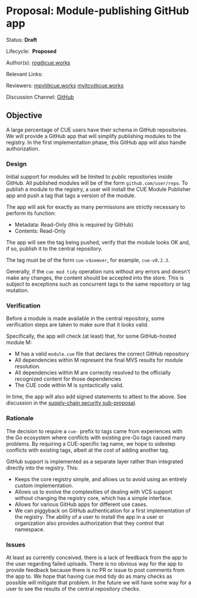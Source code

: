 # Proposal: Module-publishing GitHub app
Status: **Draft**

Lifecycle:  **Proposed**

Author(s): rog@cue.works

Relevant Links:

Reviewers: mpvl@cue.works myitcv@cue.works

Discussion Channel: [GitHub](https://github.com/cue-lang/cue/discussions/2448)


## Objective

A large percentage of CUE users have their schema in GitHub repositories.
We will provide a GitHub app that will simplify publishing modules to the registry.
In the first implementation phase, this GitHub app will also handle authorization.


### Design

Initial support for modules will be limited to public repositories inside GitHub.
All published modules will be of the form `github.com/user/repo`.
To publish a module to the registry,
a user will install the CUE Module Publisher app and
push a tag that tags a version of the module.

The app will ask for exactly as many permissions are
strictly necessary to perform its function:

- Metadata: Read-Only (this is required by GitHub)
- Contents: Read-Only

The app will see the tag being pushed,
verify that the module looks OK and,
if so, publish it to the central repository.

The tag must be of the form `cue-v$semver`, for example, `cue-v0.2.3`.

Generally, if the `cue mod tidy` operation runs without any errors and
doesn't make any changes, the content should be accepted into the store.
This is subject to exceptions such as concurrent tags to the same repository or tag mutation.


### Verification

Before a module is made available in the central repository,
some verification steps are taken
to make sure that it looks valid.

Specifically, the app will check (at least) that, for some GitHub-hosted module M:

- M has a valid `module.cue` file that declares the correct GitHub repository
- All dependencies within M represent the final MVS results for module resolution.
- All dependencies within M are correctly resolved to the officially recognized content for those dependencies
- The CUE code within M is syntactically valid.

In time, the app will also add signed statements to attest to the above.
See discussion in the [supply-chain security sub-proposal](TODO).


### Rationale

The decision to require a `cue-` prefix to tags came from experiences with the Go ecosystem
where conflicts with existing pre-Go tags caused many problems.
By requiring a CUE-specific tag name,
we hope to sidestep conflicts with existing tags,
albeit at the cost of adding another tag.

GitHub support is implemented as a separate layer rather than integrated
directly into the registry. This:

- Keeps the core registry simple, and allows us to avoid using an entirely custom implementation.
- Allows us to evolve the complexities of dealing with VCS support without
  changing the registry core, which has a simple interface.
- Allows for various GitHub apps for different use cases.
- We can piggyback on GitHub authentication for a first implementation of the registry.
The ability of a user to install the app in a user or organization also provides authorization that they control that namespace.


### Issues

At least as currently conceived,
there is a lack of feedback from the app to the user regarding failed uploads.
There is no obvious way for the app to provide feedback because
there is no PR or issue to post comments from the app to.
We hope that having cue mod tidy do as many checks as possible
will mitigate that problem.
In the future we will have some way for a user to see the results of the central repository checks.
